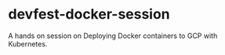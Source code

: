 # devfest-docker-session

A hands on session on Deploying Docker containers to GCP with Kubernetes.
